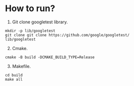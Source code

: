 # How to run?
1. Git clone googletest library. 
```
mkdir -p lib/googletest 
git clone git clone https://github.com/google/googletest/ lib/googletest
```
2. Cmake.
```
cmake -B build -DCMAKE_BUILD_TYPE=Release
```
3. Makefile.
```
cd build 
make all
```